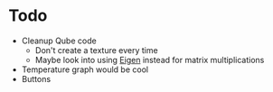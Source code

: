 # Todo
* Cleanup Qube code
    * Don't create a texture every time
    * Maybe look into using [Eigen](http://eigen.tuxfamily.org) instead for matrix multiplications
* Temperature graph would be cool
* Buttons


